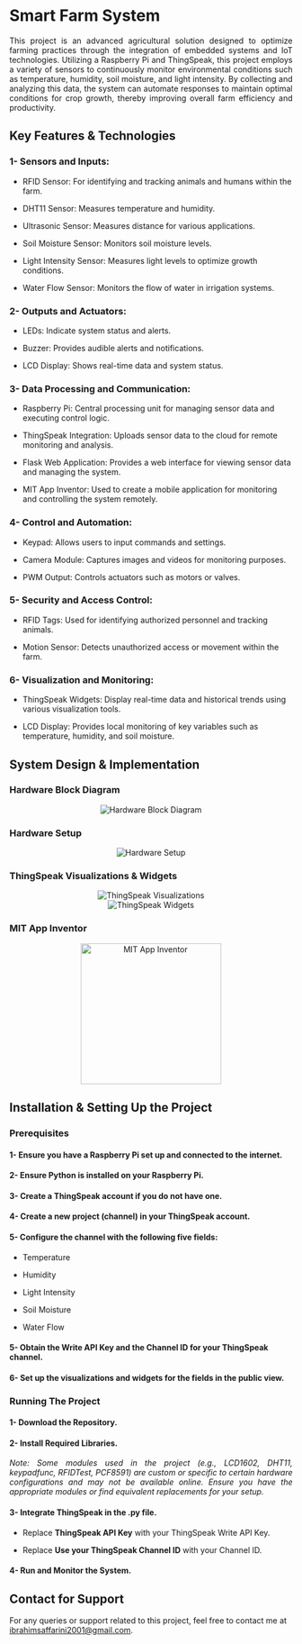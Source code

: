 # Smart Farm System

<p align="justify">
This project is an advanced agricultural solution designed to optimize farming practices through the integration of embedded systems and IoT technologies. Utilizing a Raspberry Pi and ThingSpeak, this project employs a variety of sensors to continuously monitor environmental conditions such as temperature, humidity, soil moisture, and light intensity. By collecting and analyzing this data, the system can automate responses to maintain optimal conditions for crop growth, thereby improving overall farm efficiency and productivity.
</p>

## Key Features & Technologies

### 1- Sensors and Inputs:

  - RFID Sensor: For identifying and tracking animals and humans within the farm.

  - DHT11 Sensor: Measures temperature and humidity.

  - Ultrasonic Sensor: Measures distance for various applications.

  - Soil Moisture Sensor: Monitors soil moisture levels.

  - Light Intensity Sensor: Measures light levels to optimize growth conditions.

  - Water Flow Sensor: Monitors the flow of water in irrigation systems.

### 2- Outputs and Actuators:

  - LEDs: Indicate system status and alerts.

  - Buzzer: Provides audible alerts and notifications.

  - LCD Display: Shows real-time data and system status.

### 3- Data Processing and Communication:

  - Raspberry Pi: Central processing unit for managing sensor data and executing control logic.

  - ThingSpeak Integration: Uploads sensor data to the cloud for remote monitoring and analysis.

  - Flask Web Application: Provides a web interface for viewing sensor data and managing the system.

  - MIT App Inventor: Used to create a mobile application for monitoring and controlling the system remotely.

### 4- Control and Automation:

  - Keypad: Allows users to input commands and settings.

  - Camera Module: Captures images and videos for monitoring purposes.

  - PWM Output: Controls actuators such as motors or valves.

### 5- Security and Access Control:

  - RFID Tags: Used for identifying authorized personnel and tracking animals.

  - Motion Sensor: Detects unauthorized access or movement within the farm.

### 6- Visualization and Monitoring:

  - ThingSpeak Widgets: Display real-time data and historical trends using various visualization tools.

  - LCD Display: Provides local monitoring of key variables such as temperature, humidity, and soil moisture.
## System Design & Implementation

### Hardware Block Diagram

<div align="center">
  <img src="https://drive.google.com/uc?export=view&id=1M8ubKjEnpI7tDips0lCqvoa9RPLSE3-B" alt="Hardware Block Diagram" />
</div>

### Hardware Setup

<div align="center">
  <img src="https://drive.google.com/uc?export=view&id=1U5cSVfmxXTq7DOwMfwEjGtn-WipEpuqR" alt="Hardware Setup" />
</div>

### ThingSpeak Visualizations & Widgets

<div align="center">
  <img src="https://drive.google.com/uc?export=view&id=1fPNv-1jztodfN9tjEjj-OmnnzUwHIyNs" alt="ThingSpeak Visualizations" />
</div>

<div align="center">
  <img src="https://drive.google.com/uc?export=view&id=14p8RhbYDyf6Z_Bj39w2E-FlGiE3ylM-3" alt="ThingSpeak Widgets" />
</div>

### MIT App Inventor

<div align="center">
  <img src="https://drive.google.com/uc?export=view&id=1KoB92lhKFk4mV6z0HXxzPWO0w1EG2cTB" alt="MIT App Inventor" width="250"/>
</div>

## Installation & Setting Up the Project

### Prerequisites

#### 1- Ensure you have a Raspberry Pi set up and connected to the internet.

#### 2- Ensure Python is installed on your Raspberry Pi.

#### 3- Create a ThingSpeak account if you do not have one.

#### 4- Create a new project (channel) in your ThingSpeak account.

#### 5- Configure the channel with the following five fields:

  - Temperature

  - Humidity

  - Light Intensity

  - Soil Moisture

  - Water Flow

#### 5- Obtain the Write API Key and the Channel ID for your ThingSpeak channel.

#### 6- Set up the visualizations and widgets for the fields in the public view.

### Running The Project

#### 1- Download the Repository.

#### 2- Install Required Libraries.

<p align="justify"><i>
Note: Some modules used in the project (e.g., LCD1602, DHT11, keypadfunc, RFIDTest, PCF8591) are custom or specific to certain hardware configurations and may not be available online. Ensure you have the appropriate modules or find equivalent replacements for your setup.
</i></p>

#### 3- Integrate ThingSpeak in the .py file.

  - Replace **ThingSpeak API Key** with your ThingSpeak Write API Key.

  - Replace **Use your ThingSpeak Channel ID** with your Channel ID.

#### 4- Run and Monitor the System.

## Contact for Support

For any queries or support related to this project, feel free to contact me at ibrahimsaffarini2001@gmail.com.
